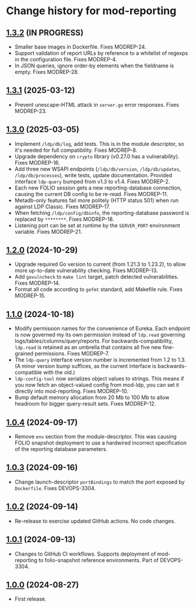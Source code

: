 # Change history for mod-reporting

## [1.3.2](https://github.com/folio-org/mod-reporting/tree/v1.3.2) (IN PROGRESS)

* Smaller base images in Dockerfile. Fixes MODREP-24.
* Support validation of report URLs by reference to a whitelist of regexps in the configuration file. Fixes MODREP-4.
* In JSON queries, ignore order-by elements when the fieldname is empty. Fixes MODREP-28.

## [1.3.1](https://github.com/folio-org/mod-reporting/tree/v1.3.1) (2025-03-12)

* Prevent unescape-HTML attack in `server.go` error responses. Fixes MODREP-23.

## [1.3.0](https://github.com/folio-org/mod-reporting/tree/v1.3.0) (2025-03-05)

* Implement `/ldp/db/log`, add tests. This is in the module descriptor, so it's needed for full compatibility. Fixes MODREP-8.
* Upgrade dependency on `crypto` library (v0.27.0 has a vulnerability). Fixes MODREP-16.
* Add three new WSAPI endpoints (`/ldp/db/version`, `/ldp/db/updates`, `/ldp/db/processes`), write tests, update documentation. Provided interface `ldp-query` bumped from v1.3 to v1.4. Fixes MODREP-2.
* Each new FOLIO session gets a new reporting-database connection, causing the current DB config to be re-read. Fixes MODREP-11.
* Metadb-only features fail more politely (HTTP status 501) when run against LDP Classic. Fixes MODREP-17.
* When fetching `/ldp/config/dbinfo`, the reporting-database password is replaced by `********`. Fixes MODREP-18.
* Listening port can be set at runtime by the `SERVER_PORT` environment variable. Fixes MODREP-21.

## [1.2.0](https://github.com/folio-org/mod-reporting/tree/v1.2.0) (2024-10-29)

* Upgrade required Go version to current (from 1.21.3 to 1.23.2), to allow more up-to-date vulnerability checking. Fixes MODREP-13.
* Add `govulncheck` to `make lint` target, patch detected vulnerabilities. Fixes MODREP-14.
* Format all code according to `gofmt` standard, add Makefile rule. Fixes MODREP-15.

## [1.1.0](https://github.com/folio-org/mod-reporting/tree/v1.1.0) (2024-10-18)

* Modify permission names for the convenience of Eureka. Each endpoint is now governed my its own permission instead of `ldp.read` governing logs/tables/columns/query/reports. For backwards-compatibility, `ldp.read` is retained as an umbrella that contains all five new fine-grained permissions. Fixes MODREP-7.
* The `ldp-query` interface version number is incremented from 1.2 to 1.3. (A minor version bump suffices, as the current interface is backwards-compatible with the old.)
* `ldp-config-tool` now serializes object values to strings. This means if you now fetch an object-valued config from mod-ldp, you can set it directly into mod-reporting. Fixes MODREP-10.
* Bump default memory allocation from 20 Mb to 100 Mb to allow headroom for bigger query-result sets. Fixes MODREP-12.

## [1.0.4](https://github.com/folio-org/mod-reporting/tree/v1.0.4) (2024-09-17)

* Remove `env` section from the module-descriptor. This was causing FOLIO snapshot deployment to use a hardwired incorrect specification of the reporting database parameters.

## [1.0.3](https://github.com/folio-org/mod-reporting/tree/v1.0.3) (2024-09-16)

* Change launch-descriptor `portBindings` to match the port exposed by `Dockerfile`. Fixes DEVOPS-3304.

## [1.0.2](https://github.com/folio-org/mod-reporting/tree/v1.0.2) (2024-09-14)

* Re-release to exercise updated GitHub actions. No code changes.

## [1.0.1](https://github.com/folio-org/mod-reporting/tree/v1.0.1) (2024-09-13)

* Changes to GitHub CI workflows. Supports deployment of mod-reporting to folio-snapshot reference environments. Part of DEVOPS-3304.

## [1.0.0](https://github.com/folio-org/mod-reporting/tree/v1.0.0) (2024-08-27)

* First release.


